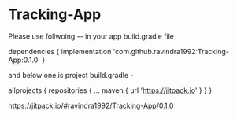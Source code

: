 # Tracking-App

Please use follwoing -- in your app build.gradle file

dependencies {
	        implementation 'com.github.ravindra1992:Tracking-App:0.1.0'
	}
  
  and below one is project build.gradle -
  
  allprojects {
		repositories {
			...
			maven { url 'https://jitpack.io' }
		}
	}
  
https://jitpack.io/#ravindra1992/Tracking-App/0.1.0  
  
